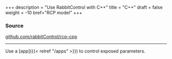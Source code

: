 +++
description = "Use RabbitControl with C++"
title = "C++"
draft = false
weight = -10
bref="RCP model"
+++


### Source
<a href="https://github.com/rabbitControl/rcp-cpp" target="_blank">github.com/rabbitControl/rcp-cpp</a>

---
Use a [app]({{< relref "/apps" >}}) to control exposed parameters.

&nbsp;
